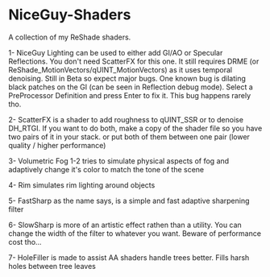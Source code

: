 # NiceGuy-Shaders
A collection of my ReShade shaders.

1- NiceGuy Lighting can be used to either add GI/AO or Specular Reflections.
You don't need ScatterFX for this one. It still requires DRME (or ReShade_MotionVectors/qUINT_MotionVectors) as it uses
temporal denoising. Still in Beta so expect major bugs. One known bug is
dilating black patches on the GI (can be seen in Reflection debug mode).
Select a PreProcessor Definition and press Enter to fix it. This bug happens
rarely tho.

2- ScatterFX is a shader to add roughness to qUINT_SSR or to denoise DH_RTGI.
If you want to do both, make a copy of the shader file so you have two pairs of it in your stack.
or put both of them between one pair (lower quality / higher performance)

3- Volumetric Fog 1-2 tries to simulate physical aspects of fog and adaptively change it's color to
match the tone of the scene

4- Rim simulates rim lighting around objects

5- FastSharp as the name says, is a simple and fast adaptive sharpening filter

6- SlowSharp is more of an artistic effect rathen than a utility. You can
change the width of the filter to whatever you want. Beware of performance cost tho...

7- HoleFiller is made to assist AA shaders handle trees better. Fills harsh holes between
tree leaves
